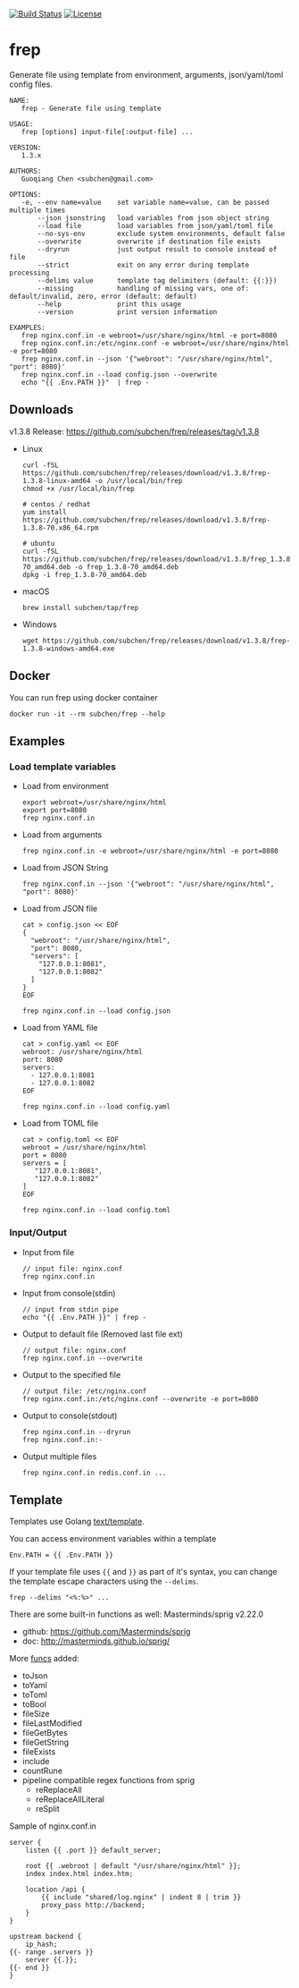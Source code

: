 [![Build Status](https://travis-ci.org/subchen/frep.svg?branch=master)](https://travis-ci.org/subchen/frep)
[![License](http://img.shields.io/badge/License-Apache_2-red.svg?style=flat)](http://www.apache.org/licenses/LICENSE-2.0)


# frep

Generate file using template from environment, arguments, json/yaml/toml config files.

```
NAME:
   frep - Generate file using template

USAGE:
   frep [options] input-file[:output-file] ...

VERSION:
   1.3.x

AUTHORS:
   Guoqiang Chen <subchen@gmail.com>

OPTIONS:
   -e, --env name=value    set variable name=value, can be passed multiple times
       --json jsonstring   load variables from json object string
       --load file         load variables from json/yaml/toml file
       --no-sys-env        exclude system environments, default false
       --overwrite         overwrite if destination file exists
       --dryrun            just output result to console instead of file
       --strict            exit on any error during template processing
       --delims value      template tag delimiters (default: {{:}})
       --missing           handling of missing vars, one of: default/invalid, zero, error (default: default)
       --help              print this usage
       --version           print version information

EXAMPLES:
   frep nginx.conf.in -e webroot=/usr/share/nginx/html -e port=8080
   frep nginx.conf.in:/etc/nginx.conf -e webroot=/usr/share/nginx/html -e port=8080
   frep nginx.conf.in --json '{"webroot": "/usr/share/nginx/html", "port": 8080}'
   frep nginx.conf.in --load config.json --overwrite
   echo "{{ .Env.PATH }}"  | frep -
```

## Downloads

v1.3.8 Release: https://github.com/subchen/frep/releases/tag/v1.3.8

- Linux

    ```
    curl -fSL https://github.com/subchen/frep/releases/download/v1.3.8/frep-1.3.8-linux-amd64 -o /usr/local/bin/frep
    chmod +x /usr/local/bin/frep
    
    # centos / redhat
    yum install https://github.com/subchen/frep/releases/download/v1.3.8/frep-1.3.8-70.x86_64.rpm
    
    # ubuntu
    curl -fSL https://github.com/subchen/frep/releases/download/v1.3.8/frep_1.3.8-70_amd64.deb -o frep_1.3.8-70_amd64.deb
    dpkg -i frep_1.3.8-70_amd64.deb
    ```

- macOS

    ```
    brew install subchen/tap/frep
    ```

- Windows

    ```
    wget https://github.com/subchen/frep/releases/download/v1.3.8/frep-1.3.8-windows-amd64.exe
    ```

## Docker

You can run frep using docker container

```
docker run -it --rm subchen/frep --help
```


## Examples

### Load template variables

- Load from environment

    ```
    export webroot=/usr/share/nginx/html
    export port=8080
    frep nginx.conf.in
    ```

- Load from arguments

    ```
    frep nginx.conf.in -e webroot=/usr/share/nginx/html -e port=8080
    ```

- Load from JSON String

    ```
    frep nginx.conf.in --json '{"webroot": "/usr/share/nginx/html", "port": 8080}'
    ```

- Load from JSON file

    ```
    cat > config.json << EOF
    {
      "webroot": "/usr/share/nginx/html",
      "port": 8080,
      "servers": [
        "127.0.0.1:8081",
        "127.0.0.1:8082"
      ]
    }
    EOF

    frep nginx.conf.in --load config.json
    ```

- Load from YAML file

    ```
    cat > config.yaml << EOF
    webroot: /usr/share/nginx/html
    port: 8080
    servers:
      - 127.0.0.1:8081
      - 127.0.0.1:8082
    EOF

    frep nginx.conf.in --load config.yaml
    ```

- Load from TOML file

    ```
    cat > config.toml << EOF
    webroot = /usr/share/nginx/html
    port = 8080
    servers = [
       "127.0.0.1:8081",
       "127.0.0.1:8082"
    ]
    EOF

    frep nginx.conf.in --load config.toml
    ```

### Input/Output

- Input from file

    ```
    // input file: nginx.conf
    frep nginx.conf.in
    ```

- Input from console(stdin)

    ```
    // input from stdin pipe
    echo "{{ .Env.PATH }}" | frep -
    ```

- Output to default file (Removed last file ext)

    ```
    // output file: nginx.conf
    frep nginx.conf.in --overwrite
    ```

- Output to the specified file

    ```
    // output file: /etc/nginx.conf
    frep nginx.conf.in:/etc/nginx.conf --overwrite -e port=8080
    ```

- Output to console(stdout)

    ```
    frep nginx.conf.in --dryrun
    frep nginx.conf.in:-
    ```

- Output multiple files

    ```
    frep nginx.conf.in redis.conf.in ...
    ```

## Template

Templates use Golang [text/template](http://golang.org/pkg/text/template/).

You can access environment variables within a template

```
Env.PATH = {{ .Env.PATH }}
```

If your template file uses `{{` and `}}` as part of it's syntax,
you can change the template escape characters using the `--delims`.

```
frep --delims "<%:%>" ...
```

There are some built-in functions as well: Masterminds/sprig v2.22.0
- github: https://github.com/Masterminds/sprig
- doc: http://masterminds.github.io/sprig/

More [funcs](https://github.com/subchen/frep/blob/master/func.go) added:
- toJson
- toYaml
- toToml
- toBool
- fileSize
- fileLastModified
- fileGetBytes
- fileGetString
- fileExists
- include
- countRune
- pipeline compatible regex functions from sprig 
    - reReplaceAll
    - reReplaceAllLiteral
    - reSplit

Sample of nginx.conf.in

```
server {
    listen {{ .port }} default_server;

    root {{ .webroot | default "/usr/share/nginx/html" }};
    index index.html index.htm;

    location /api {
        {{ include "shared/log.nginx" | indent 8 | trim }}
        proxy_pass http://backend;
    }
}

upstream backend {
    ip_hash;
{{- range .servers }}
    server {{.}};
{{- end }}
}
```
